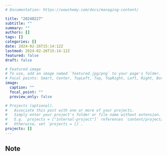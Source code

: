 ```yaml
---
# Documentation: https://wowchemy.com/docs/managing-content/

title: "20240227"
subtitle: ""
summary: ""
authors: []
tags: []
categories: []
date: 2024-02-26T15:14:12Z
lastmod: 2024-02-26T15:14:12Z
featured: false
draft: false

# Featured image
# To use, add an image named `featured.jpg/png` to your page's folder.
# Focal points: Smart, Center, TopLeft, Top, TopRight, Left, Right, BottomLeft, Bottom, BottomRight.
image:
  caption: ""
  focal_point: ""
  preview_only: false

# Projects (optional).
#   Associate this post with one or more of your projects.
#   Simply enter your project's folder or file name without extension.
#   E.g. `projects = ["internal-project"]` references `content/project/deep-learning/index.md`.
#   Otherwise, set `projects = []`.
projects: []
---
```


## Note

